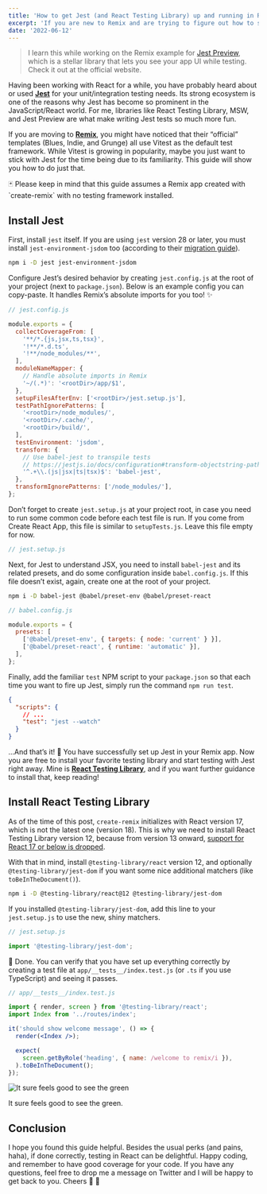 ```yaml
---
title: 'How to get Jest (and React Testing Library) up and running in Remix 🃏💿'
excerpt: 'If you are new to Remix and are trying to figure out how to set up Jest (and optionally React Testing Library), this guide can help you.'
date: '2022-06-12'
---
```


> I learn this while working on the Remix example for [Jest Preview](https://www.jest-preview.com/), which is a stellar library that lets you see your app UI while testing. Check it out at the official website.

Having been working with React for a while, you have probably heard about or used **[Jest](https://jestjs.io/)** for your unit/integration testing needs. Its strong ecosystem is one of the reasons why Jest has become so prominent in the JavaScript/React world. For me, libraries like React Testing Library, MSW, and Jest Preview are what make writing Jest tests so much more fun.

If you are moving to **[Remix](https://remix.run/)**, you might have noticed that their “official” templates (Blues, Indie, and Grunge) all use Vitest as the default test framework. While Vitest is growing in popularity, maybe you just want to stick with Jest for the time being due to its familiarity. This guide will show you how to do just that.

<aside>
🃏 Please keep in mind that this guide assumes a Remix app created with `create-remix` with no testing framework installed.
</aside>

## Install Jest

First, install `jest` itself. If you are using `jest` version 28 or later, you must install `jest-environment-jsdom` too (according to their [migration guide](https://jestjs.io/docs/upgrading-to-jest28#jsdom)).

```bash
npm i -D jest jest-environment-jsdom
```

Configure Jest’s desired behavior by creating `jest.config.js` at the root of your project (next to `package.json`). Below is an example config you can copy-paste. It handles Remix’s absolute imports for you too! ✨

```jsx
// jest.config.js

module.exports = {
  collectCoverageFrom: [
    '**/*.{js,jsx,ts,tsx}',
    '!**/*.d.ts',
    '!**/node_modules/**',
  ],
  moduleNameMapper: {
    // Handle absolute imports in Remix
    '~/(.*)': '<rootDir>/app/$1',
  },
  setupFilesAfterEnv: ['<rootDir>/jest.setup.js'],
  testPathIgnorePatterns: [
    '<rootDir>/node_modules/',
    '<rootDir>/.cache/',
    '<rootDir>/build/',
  ],
  testEnvironment: 'jsdom',
  transform: {
    // Use babel-jest to transpile tests
    // https://jestjs.io/docs/configuration#transform-objectstring-pathtotransformer--pathtotransformer-object
    '^.+\\.(js|jsx|ts|tsx)$': 'babel-jest',
  },
  transformIgnorePatterns: ['/node_modules/'],
};
```

Don’t forget to create `jest.setup.js` at your project root, in case you need to run some common code before each test file is run. If you come from Create React App, this file is similar to `setupTests.js`. Leave this file empty for now.

```jsx
// jest.setup.js
```

Next, for Jest to understand JSX, you need to install `babel-jest` and its related presets, and do some configuration inside `babel.config.js`. If this file doesn’t exist, again, create one at the root of your project.

```bash
npm i -D babel-jest @babel/preset-env @babel/preset-react
```

```jsx
// babel.config.js

module.exports = {
  presets: [
    ['@babel/preset-env', { targets: { node: 'current' } }],
    ['@babel/preset-react', { runtime: 'automatic' }],
  ],
};
```

Finally, add the familiar `test` NPM script to your `package.json` so that each time you want to fire up Jest, simply run the command `npm run test`.

```json
{
  "scripts": {
    // ...
    "test": "jest --watch"
  }
}
```

…And that’s it! 🎉 You have successfully set up Jest in your Remix app. Now you are free to install your favorite testing library and start testing with Jest right away. Mine is **[React Testing Library](https://testing-library.com/docs/react-testing-library/intro/)**, and if you want further guidance to install that, keep reading!

## Install React Testing Library

As of the time of this post, `create-remix` initializes with React version 17, which is not the latest one (version 18). This is why we need to install React Testing Library version 12, because from version 13 onward, [support for React 17 or below is dropped](https://github.com/testing-library/react-testing-library/releases/tag/v13.0.0).

With that in mind, install `@testing-library/react` version 12, and optionally `@testing-library/jest-dom` if you want some nice additional matchers (like `toBeInTheDocument()`).

```bash
npm i -D @testing-library/react@12 @testing-library/jest-dom
```

If you installed `@testing-library/jest-dom`, add this line to your `jest.setup.js` to use the new, shiny matchers.

```jsx
// jest.setup.js

import '@testing-library/jest-dom';
```

🎊 Done. You can verify that you have set up everything correctly by creating a test file at `app/__tests__/index.test.js` (or `.ts` if you use TypeScript) and seeing it passes.

```jsx
// app/__tests__/index.test.js

import { render, screen } from '@testing-library/react';
import Index from '../routes/index';

it('should show welcome message', () => {
  render(<Index />);

  expect(
    screen.getByRole('heading', { name: /welcome to remix/i }),
  ).toBeInTheDocument();
});
```

![It sure feels good to see the green](/post-assets/220612-test-passed.png)

It sure feels good to see the green.

## Conclusion

I hope you found this guide helpful. Besides the usual perks (and pains, haha), if done correctly, testing in React can be delightful. Happy coding, and remember to have good coverage for your code. If you have any questions, feel free to drop me a message on Twitter and I will be happy to get back to you. Cheers 🤜 🤛
